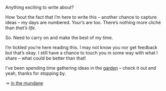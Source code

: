 Anything exciting to write about?  
  
How ’bout the fact that I’m here to write this – another chance to capture ideas – my days are numbered. Your’s are too. There’s nothing more cliché than *that’s life*.  
  
So. Need to carry on and make the best of my time.  
  
I’m tickled you’re here reading this. I may not know you nor get feedback but that’s okay. I still have a chance to touch you in some way with what I share – what could be better than that!  
  
I've been spending time gathering ideas in the [garden](https://ideas.jenett.org) – check it out and yeah, thanks for stopping by.

 →  [in the mundane](https://simply.joejenett.com/in-the-mundane/)
